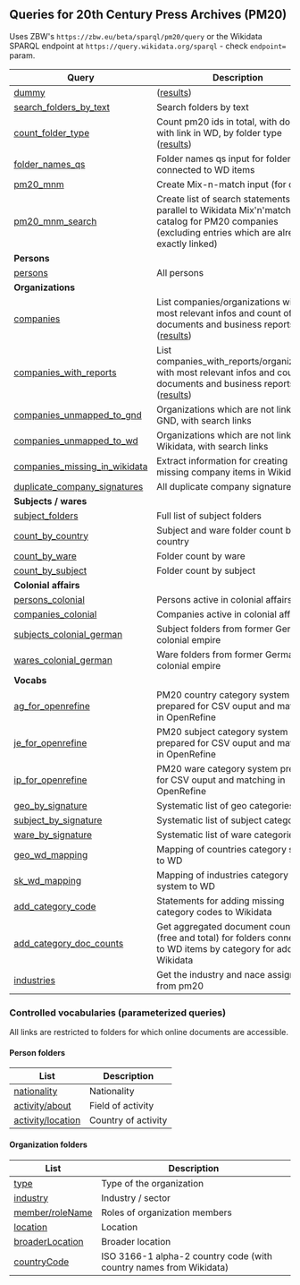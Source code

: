 ## Queries for 20th Century Press Archives (PM20)

Uses ZBW's `https://zbw.eu/beta/sparql/pm20/query` or the Wikidata SPARQL endpoint at `https://query.wikidata.org/sparql` - check `endpoint=` param. 

Query | Description
------|------------
[dummy](https://jneubert.de/sparql-lab/?endpoint=https://zbw.eu/beta/sparql/pm20/query&queryRef=https://codeberg.org/api/v1/repos/jneubert/sparql-queries/contents/pm20/dummy.rq) | ([results](https://jneubert.de/sparql-lab/result?resultRef=https://codeberg.org/api/v1/repos/jneubert/sparql-queries/contents/pm20/results/dummy.json))
[search_folders_by_text](https://jneubert.de/sparql-lab/?endpoint=https://zbw.eu/beta/sparql/pm20/query&queryRef=https://codeberg.org/api/v1/repos/jneubert/sparql-queries/contents/pm20/search_folders_by_text.rq) | Search folders by text
[count_folder_type](https://jneubert.de/sparql-lab/?endpoint=https://zbw.eu/beta/sparql/pm20/query&queryRef=https://codeberg.org/api/v1/repos/jneubert/sparql-queries/contents/pm20/count_folder_type.rq) | Count pm20 ids in total, with docs and with link in WD, by folder type ([results](results/count_folder_type.tsv))
[folder_names_qs](https://jneubert.de/sparql-lab/?endpoint=https://zbw.eu/beta/sparql/pm20/query&queryRef=https://codeberg.org/api/v1/repos/jneubert/sparql-queries/contents/pm20/folder_names_qs.rq) | Folder names qs input for folders connected to WD items
[pm20_mnm](https://jneubert.de/sparql-lab/?endpoint=https://zbw.eu/beta/sparql/pm20/query&queryRef=https://codeberg.org/api/v1/repos/jneubert/sparql-queries/contents/pm20/pm20_mnm.rq) | Create Mix-n-match input (for co)
[pm20_mnm_search](https://jneubert.de/sparql-lab/?endpoint=https://zbw.eu/beta/sparql/pm20/query&queryRef=https://codeberg.org/api/v1/repos/jneubert/sparql-queries/contents/pm20/pm20_mnm_search.rq) | Create list of search statements in parallel to Wikidata Mix'n'match catalog for PM20 companies (excluding entries which are already exactly linked)
**Persons** |
[persons](https://jneubert.de/sparql-lab/?endpoint=https://zbw.eu/beta/sparql/pm20/query&queryRef=https://codeberg.org/api/v1/repos/jneubert/sparql-queries/contents/pm20/persons.rq) | All persons
**Organizations** |
[companies](https://jneubert.de/sparql-lab/?endpoint=https://zbw.eu/beta/sparql/pm20/query&queryRef=https://codeberg.org/api/v1/repos/jneubert/sparql-queries/contents/pm20/companies.rq) | List companies/organizations with most relevant infos and count of documents and business reports ([results](https://jneubert.de/sparql-lab/result?resultRef=https://codeberg.org/api/v1/repos/jneubert/sparql-queries/contents/pm20/results/companies.json))
[companies_with_reports](https://jneubert.de/sparql-lab/?endpoint=https://zbw.eu/beta/sparql/pm20/query&queryRef=https://codeberg.org/api/v1/repos/jneubert/sparql-queries/contents/pm20/companies_with_reports.rq) | List companies_with_reports/organizations with most relevant infos and count of documents and business reports ([results](https://jneubert.de/sparql-lab/result?resultRef=https://codeberg.org/api/v1/repos/jneubert/sparql-queries/contents/pm20/results/companies_with_reports.json))
[companies_unmapped_to_gnd](https://jneubert.de/sparql-lab/?endpoint=https://zbw.eu/beta/sparql/pm20/query&queryRef=https://codeberg.org/api/v1/repos/jneubert/sparql-queries/contents/pm20/companies_unmapped_to_gnd.rq) | Organizations which are not linked to GND, with search links
[companies_unmapped_to_wd](https://jneubert.de/sparql-lab/?endpoint=https://zbw.eu/beta/sparql/pm20/query&queryRef=https://codeberg.org/api/v1/repos/jneubert/sparql-queries/contents/pm20/companies_unmapped_to_wd.rq) | Organizations which are not linked to Wikidata, with search links
[companies_missing_in_wikidata](https://jneubert.de/sparql-lab/?endpoint=https://zbw.eu/beta/sparql/pm20/query&queryRef=https://codeberg.org/api/v1/repos/jneubert/sparql-queries/contents/pm20/companies_missing_in_wikidata.rq) | Extract information for creating missing company items in Wikidata
[duplicate_company_signatures](https://jneubert.de/sparql-lab/?endpoint=https://zbw.eu/beta/sparql/pm20/query&queryRef=https://codeberg.org/api/v1/repos/jneubert/sparql-queries/contents/pm20/duplicate_company_signatures.rq) | All duplicate company signatures
**Subjects / wares** |
[subject_folders](https://jneubert.de/sparql-lab/?endpoint=https://zbw.eu/beta/sparql/pm20/query&queryRef=https://codeberg.org/api/v1/repos/jneubert/sparql-queries/contents/pm20/subject_folders.rq) | Full list of subject folders
[count_by_country](https://jneubert.de/sparql-lab/?endpoint=https://zbw.eu/beta/sparql/pm20/query&queryRef=https://codeberg.org/api/v1/repos/jneubert/sparql-queries/contents/pm20/count_by_country.rq) | Subject and ware folder count by country
[count_by_ware](https://jneubert.de/sparql-lab/?endpoint=https://zbw.eu/beta/sparql/pm20/query&queryRef=https://codeberg.org/api/v1/repos/jneubert/sparql-queries/contents/pm20/count_by_ware.rq) | Folder count by ware
[count_by_subject](https://jneubert.de/sparql-lab/?endpoint=https://zbw.eu/beta/sparql/pm20/query&queryRef=https://codeberg.org/api/v1/repos/jneubert/sparql-queries/contents/pm20/count_by_subject.rq) | Folder count by subject
**Colonial affairs** |
[persons_colonial](https://jneubert.de/sparql-lab/?endpoint=https://zbw.eu/beta/sparql/pm20/query&queryRef=https://codeberg.org/api/v1/repos/jneubert/sparql-queries/contents/pm20/persons_colonial.rq) | Persons active in colonial affairs
[companies_colonial](https://jneubert.de/sparql-lab/?endpoint=https://zbw.eu/beta/sparql/pm20/query&queryRef=https://codeberg.org/api/v1/repos/jneubert/sparql-queries/contents/pm20/companies_colonial.rq) | Companies active in colonial affairs
[subjects_colonial_german](https://jneubert.de/sparql-lab/?endpoint=https://zbw.eu/beta/sparql/pm20/query&queryRef=https://codeberg.org/api/v1/repos/jneubert/sparql-queries/contents/pm20/subjects_colonial_german.rq) | Subject folders from former German colonial empire
[wares_colonial_german](https://jneubert.de/sparql-lab/?endpoint=https://zbw.eu/beta/sparql/pm20/query&queryRef=https://codeberg.org/api/v1/repos/jneubert/sparql-queries/contents/pm20/wares_colonial_german.rq) | Ware folders from former German colonial empire
**Vocabs** |
[ag_for_openrefine](https://jneubert.de/sparql-lab/?endpoint=https://zbw.eu/beta/sparql/pm20/query&queryRef=https://codeberg.org/api/v1/repos/jneubert/sparql-queries/contents/pm20/ag_for_openrefine.rq) | PM20 country category system prepared for CSV ouput and matching in OpenRefine
[je_for_openrefine](https://jneubert.de/sparql-lab/?endpoint=https://zbw.eu/beta/sparql/pm20/query&queryRef=https://codeberg.org/api/v1/repos/jneubert/sparql-queries/contents/pm20/je_for_openrefine.rq) | PM20 subject category system prepared for CSV ouput and matching in OpenRefine
[ip_for_openrefine](https://jneubert.de/sparql-lab/?endpoint=https://zbw.eu/beta/sparql/pm20/query&queryRef=https://codeberg.org/api/v1/repos/jneubert/sparql-queries/contents/pm20/ip_for_openrefine.rq) | PM20 ware category system prepared for CSV ouput and matching in OpenRefine
[geo_by_signature](https://jneubert.de/sparql-lab/?endpoint=https://zbw.eu/beta/sparql/pm20/query&queryRef=https://codeberg.org/api/v1/repos/jneubert/sparql-queries/contents/pm20/geo_by_signature.rq) | Systematic list of geo categories
[subject_by_signature](https://jneubert.de/sparql-lab/?endpoint=https://zbw.eu/beta/sparql/pm20/query&queryRef=https://codeberg.org/api/v1/repos/jneubert/sparql-queries/contents/pm20/subject_by_signature.rq) | Systematic list of subject categories
[ware_by_signature](https://jneubert.de/sparql-lab/?endpoint=https://zbw.eu/beta/sparql/pm20/query&queryRef=https://codeberg.org/api/v1/repos/jneubert/sparql-queries/contents/pm20/ware_by_signature.rq) | Systematic list of ware categories
[geo_wd_mapping](https://jneubert.de/sparql-lab/?endpoint=https://zbw.eu/beta/sparql/pm20/query&queryRef=https://codeberg.org/api/v1/repos/jneubert/sparql-queries/contents/pm20/geo_wd_mapping.rq) | Mapping of countries category system to WD
[sk_wd_mapping](https://jneubert.de/sparql-lab/?endpoint=https://zbw.eu/beta/sparql/pm20/query&queryRef=https://codeberg.org/api/v1/repos/jneubert/sparql-queries/contents/pm20/sk_wd_mapping.rq) | Mapping of industries category system to WD
[add_category_code](https://jneubert.de/sparql-lab/?endpoint=https://zbw.eu/beta/sparql/pm20/query&queryRef=https://codeberg.org/api/v1/repos/jneubert/sparql-queries/contents/pm20/add_category_code.rq) | Statements for adding missing category codes to Wikidata
[add_category_doc_counts](https://jneubert.de/sparql-lab/?endpoint=https://zbw.eu/beta/sparql/pm20/query&queryRef=https://codeberg.org/api/v1/repos/jneubert/sparql-queries/contents/pm20/add_category_doc_counts.rq) | Get aggregated document counts (free and total) for folders connected to WD items by category for adding to Wikidata
[industries](https://jneubert.de/sparql-lab/?endpoint=https://zbw.eu/beta/sparql/pm20/query&queryRef=https://codeberg.org/api/v1/repos/jneubert/sparql-queries/contents/pm20/industries.rq) | Get the industry and nace assignment from pm20


### Controlled vocabularies (parameterized queries)

All links are restricted to folders for which online documents are accessible.

#### Person folders

List | Description
-----|------------
[nationality](https://jneubert.de/sparql-lab/?endpoint=https://zbw.eu/beta/sparql/pm20/query&queryRef=https://codeberg.org/api/v1/repos/jneubert/sparql-queries/contents/pm20/count_value.rq&property=schema:nationality) | Nationality
[activity/about](https://jneubert.de/sparql-lab/?endpoint=https://zbw.eu/beta/sparql/pm20/query&queryRef=https://codeberg.org/api/v1/repos/jneubert/sparql-queries/contents/pm20/count_value_sub.rq&sub=zbwext:activity&property=schema:about) | Field of activity
[activity/location](https://jneubert.de/sparql-lab/?endpoint=https://zbw.eu/beta/sparql/pm20/query&queryRef=https://codeberg.org/api/v1/repos/jneubert/sparql-queries/contents/pm20/count_value_sub.rq&sub=zbwext:activity&property=schema:location) | Country of activity

#### Organization folders

List | Description
-----|------------
[type](https://jneubert.de/sparql-lab/?endpoint=https://zbw.eu/beta/sparql/pm20/query&queryRef=https://codeberg.org/api/v1/repos/jneubert/sparql-queries/contents/pm20/count_value.rq&property=dc:type) | Type of the organization
[industry](https://jneubert.de/sparql-lab/?endpoint=https://zbw.eu/beta/sparql/pm20/query&queryRef=https://codeberg.org/api/v1/repos/jneubert/sparql-queries/contents/pm20/count_value.rq&property=schema:industry) | Industry / sector
[member/roleName](https://jneubert.de/sparql-lab/?endpoint=https://zbw.eu/beta/sparql/pm20/query&queryRef=https://codeberg.org/api/v1/repos/jneubert/sparql-queries/contents/pm20/count_value_sub.rq&sub=schema:member&property=schema:roleName) | Roles of organization members
[location](https://jneubert.de/sparql-lab/?endpoint=https://zbw.eu/beta/sparql/pm20/query&queryRef=https://codeberg.org/api/v1/repos/jneubert/sparql-queries/contents/pm20/count_value.rq&property=schema:location) | Location
[broaderLocation](https://jneubert.de/sparql-lab/?endpoint=https://zbw.eu/beta/sparql/pm20/query&queryRef=https://codeberg.org/api/v1/repos/jneubert/sparql-queries/contents/pm20/count_value.rq&property=zbwext:broaderLocation) | Broader location
[countryCode](https://jneubert.de/sparql-lab/?endpoint=https://zbw.eu/beta/sparql/pm20/query&queryRef=https://codeberg.org/api/v1/repos/jneubert/sparql-queries/contents/pm20/count_country_code.rq) | ISO 3166-1 alpha-2 country code (with country names from Wikidata)

